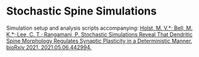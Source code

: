 # Stochastic Spine Simulations

Simulation setup and analysis scripts accompanying: 
[Holst, M. V.\*; Bell, M. K.\*; Lee, C. T.; Rangamani, P. Stochastic Simulations Reveal That Dendritic Spine Morphology Regulates Synaptic Plasticity in a Deterministic Manner. bioRxiv 2021, 2021.05.06.442994.](https://doi.org/10.1101/2021.05.06.442994)
